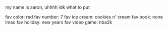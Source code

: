 my name is aaron, uhhhh idk what to put 

<!---
loaaron04/loaaron04 is a ✨ special ✨ repository because its `README.md` (this file) appears on your GitHub profile.
You can click the Preview link to take a look at your changes.
--->
fav color: red
fav number: 7
fav ice cream: cookies n' cream
fav book: none lmao
fav holiday: new years
fav video game: nba2k
